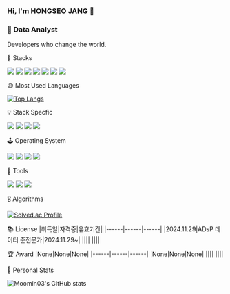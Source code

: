### Hi, I'm HONGSEO JANG 👋

### 🐶 Data Analyst
  Developers who change the world.


🔧 Stacks

<img src="https://img.shields.io/badge/python-3670A0?style=for-the-badge&logo=python&logoColor=ffdd54"/> <img src="https://img.shields.io/badge/c++-%2300599C.svg?style=for-the-badge&logo=c%2B%2B&logoColor=white"/> <img src="https://img.shields.io/badge/c-%2300599C.svg?style=for-the-badge&logo=c&logoColor=white"/> <img src="https://img.shields.io/badge/html5-%23E34F26.svg?style=for-the-badge&logo=html5&logoColor=white"/> <img src="https://img.shields.io/badge/java-%23ED8B00.svg?style=for-the-badge&logo=openjdk&logoColor=white"/> <img src="https://img.shields.io/badge/mysql-4479A1.svg?style=for-the-badge&logo=mysql&logoColor=white"/> <img src="https://img.shields.io/badge/php-%23777BB4.svg?style=for-the-badge&logo=php&logoColor=white"/> 


😃 Most Used Languages

[![Top Langs](https://github-readme-stats.vercel.app/api/top-langs/?username=Moomin03&layout=donut)](https://github.com/anuraghazra/github-readme-stats)


💡 Stack Specfic

<img src="https://img.shields.io/badge/scikit--learn-%23F7931E.svg?style=for-the-badge&logo=scikit-learn&logoColor=white"/> <img src="https://img.shields.io/badge/SciPy-%230C55A5.svg?style=for-the-badge&logo=scipy&logoColor=%white"/> <img src="https://img.shields.io/badge/TensorFlow-%23FF6F00.svg?style=for-the-badge&logo=TensorFlow&logoColor=white"/> <img src="https://img.shields.io/badge/PyTorch-%23EE4C2C.svg?style=for-the-badge&logo=PyTorch&logoColor=white"/> 


🕹️ Operating System

<img src="https://img.shields.io/badge/mac%20os-000000?style=for-the-badge&logo=macos&logoColor=F0F0F0"/> <img src="https://img.shields.io/badge/cent%20os-002260?style=for-the-badge&logo=centos&logoColor=F0F0F0"/> <img src="https://img.shields.io/badge/Kali-268BEE?style=for-the-badge&logo=kalilinux&logoColor=white"/> <img src="https://img.shields.io/badge/Ubuntu-E95420?style=for-the-badge&logo=ubuntu&logoColor=white"/>


💊 Tools

<img src="https://img.shields.io/badge/pycharm-143?style=for-the-badge&logo=pycharm&logoColor=black&color=black&labelColor=green"/> <img src="https://img.shields.io/badge/Visual%20Studio%20Code-0078d7.svg?style=for-the-badge&logo=visual-studio-code&logoColor=white"/> <img src="https://img.shields.io/badge/Xcode-007ACC?style=for-the-badge&logo=Xcode&logoColor=white"/>


🎖️ Algorithms

[![Solved.ac Profile](http://mazassumnida.wtf/api/v2/generate_badge?boj=changetheworld)](https://solved.ac/changetheworld/)  


📚 License
|취득일|자격증|유효기간|
|------|------|------|
|2024.11.29|ADsP 데이터 준전문가|2024.11.29~|
||||
||||


🏆 Award
|None|None|None|
|------|------|------|
|None|None|None|
||||
||||


🔋 Personal Stats

![Moomin03's GitHub stats](https://github-readme-stats.vercel.app/api?username=Moomin03&show_icons=true)

